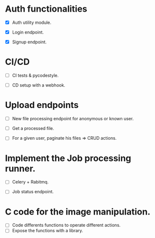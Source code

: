 # Auth functionalities

- [x] Auth utility module.
- [X] Login endpoint.
- [X] Signup endpoint.


# CI/CD

- [ ] CI tests & pycodestyle.
- [ ] CD setup with a webhook.


# Upload endpoints

- [ ] New file processing endpoint for anonymous or known user.
- [ ] Get a processed file.
- [ ] For a given user, paginate his files => CRUD actions.


# Implement the Job processing runner.

- [ ] Celery + Rabitmq.
- [ ] Job status endpoint.


# C code for the image manipulation.

- [ ] Code differents functions to operate different actions.
- [ ] Expose the functions with a library.
